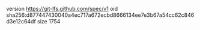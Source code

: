 version https://git-lfs.github.com/spec/v1
oid sha256:d877447430040a4ec717a672ecbd8666134ee7e3b67a54cc62c846d3e12c64df
size 1754
